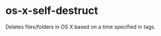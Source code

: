 os-x-self-destruct
==================

Deletes files/folders in OS X based on a time specified in tags.
